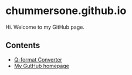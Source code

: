 # chummersone.github.io

Hi. Welcome to my GitHub page.

## Contents
- [Q-format Converter](/qformat.html)
- [My GutHub homepage](https://github.com/chummersone)
